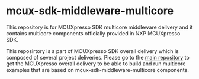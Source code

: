 # mcux-sdk-middleware-multicore

This repository is for MCUXpresso SDK multicore middleware delivery and it contains multicore components officially provided in NXP MCUXpresso SDK. 

This reposirtory is a part of MCUXpresso SDK overall delivery which is composed of several project deliveries. Please go to the [main repository](https://github.com/NXPmicro/mcux-sdk/) to get the MCUXpresso overall delivery to be able to build and run multicore examples that are based on mcux-sdk-middleware-multicore components.
